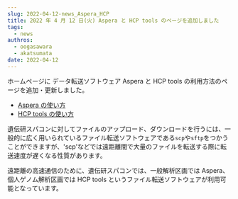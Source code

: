 ```yaml
---
slug: 2022-04-12-news_Aspera_HCP
title: 2022 年 4 月 12 日(火) Aspera と HCP tools のページを追加しました
tags:
  - news
authros:
  - oogasawara
  - akatsumata
date: 2022-04-12
---
```


ホームページに データ転送ソフトウェア Aspera と HCP tools の利用方法のページを追加・更新しました。

- [Aspera の使い方](/software/aspera)
- [HCP tools の使い方](/software/HCPtools)


遺伝研スパコンに対してファイルのアップロード、ダウンロードを行うには、一般的に広く用いられているファイル転送ソフトウェアである`scp`や`sftp`をつかうことができますが、'scp'などでは遠距離間で大量のファイルを転送する際に転送速度が遅くなる性質があります。

遠距離の高速通信のために、遺伝研スパコンでは、一般解析区画では Aspera、個人ゲノム解析区画では HCP tools というファイル転送ソフトウェアが利用可能となっています。

